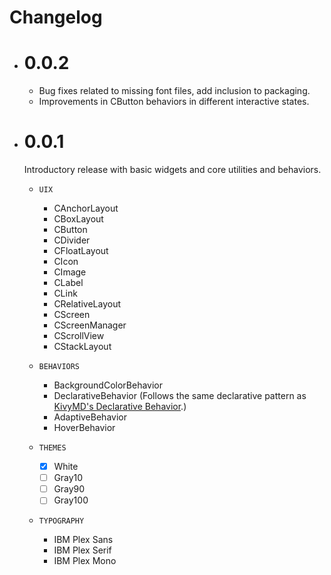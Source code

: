# Changelog

- # 0.0.2
  - Bug fixes related to missing font files, add inclusion to packaging.
  - Improvements in CButton behaviors in different interactive states.

- # 0.0.1
  Introductory release with basic widgets and core utilities and behaviors.

  - `UIX`
    - CAnchorLayout
    - CBoxLayout
    - CButton
    - CDivider
    - CFloatLayout
    - CIcon
    - CImage
    - CLabel
    - CLink
    - CRelativeLayout
    - CScreen
    - CScreenManager
    - CScrollView
    - CStackLayout

  - `BEHAVIORS`
    - BackgroundColorBehavior
    - DeclarativeBehavior (Follows the same declarative pattern as [KivyMD's Declarative Behavior](https://github.com/kivymd/KivyMD/blob/master/kivymd/uix/behaviors/declarative_behavior.py).)
    - AdaptiveBehavior
    - HoverBehavior

  - `THEMES`
    - [x] White
    - [ ] Gray10
    - [ ] Gray90
    - [ ] Gray100

  - `TYPOGRAPHY`
    - IBM Plex Sans
    - IBM Plex Serif
    - IBM Plex Mono
